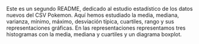Este es un segundo README, dedicado al estudio estadístico de los datos nuevos del CSV Pokemon. 
Aquí hemos estudiado la media, mediana, varianza, mínimo, máximo, desviación típica, cuartiles, rango y sus representaciones gráficas. En las representaciones representamos tres histogramas con la media, mediana y cuartiles y un diagrama boxplot.
